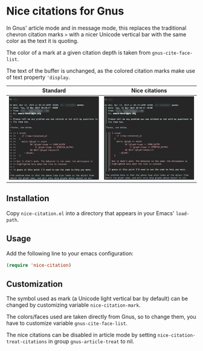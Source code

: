 # Nice citations for Gnus

In Gnus' article mode and in message mode, this replaces the
traditional chevron citation marks `>` with a nicer Unicode vertical bar
with the same color as the text it is quoting.

The color of a mark at a given citation depth is taken from
`gnus-cite-face-list`.

The text of the buffer is unchanged, as the colored citation marks
make use of text property `'display`.

Standard | Nice citations
:-------:|:--------------:
![Without](images/without.png?raw=true "Without")  | ![With](images/with.png?raw=true "With")

## Installation

Copy `nice-citation.el` into a directory that appears in your Emacs' `load-path`.

## Usage

Add the following line to your emacs configuration:
```lisp
(require 'nice-citation)
```

## Customization

The symbol used as mark (a Unicode light vertical bar by default) can
be changed by customizing variable `nice-citation-mark`.

The colors/faces used are taken directly from Gnus, so to change them,
you have to customize variable `gnus-cite-face-list`.

The nice citations can be disabled in article mode by setting
`nice-citation-treat-citations` in group `gnus-article-treat` to nil.
